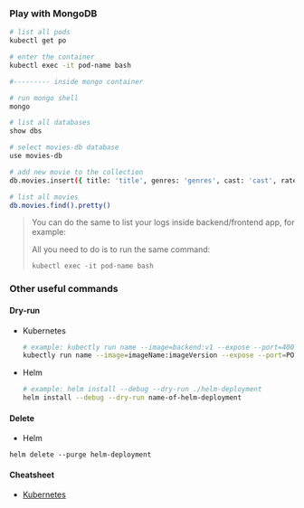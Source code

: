### Play with MongoDB

```bash
# list all pods
kubectl get po

# enter the container 
kubectl exec -it pod-name bash

#--------- inside mongo container

# run mongo shell
mongo

# list all databases
show dbs

# select movies-db database
use movies-db

# add new movie to the collection
db.movies.insert({ title: 'title', genres: 'genres', cast: 'cast', rate: 8, runtime: 120 })

# list all movies
db.movies.find().pretty()

```

> You can do the same to list your logs inside backend/frontend app, for example:
>
> All you need to do is to run the same command:
>
> `kubectl exec -it pod-name bash`



### Other useful commands

#### Dry-run

- Kubernetes

  ```bash
  # example: kubectly run name --image=backend:v1 --expose --port=4000 --dry-run -o yaml
  kubectly run name --image=imageName:imageVersion --expose --port=PORT --dry-run -o yaml
  ```

- Helm

  ```bash
  # example: helm install --debug --dry-run ./helm-deployment
  helm install --debug --dry-run name-of-helm-deployment
  ```



#### Delete

- Helm

```
helm delete --purge helm-deployment
```



#### Cheatsheet

- [Kubernetes](https://kubernetes.io/docs/reference/kubectl/cheatsheet/)